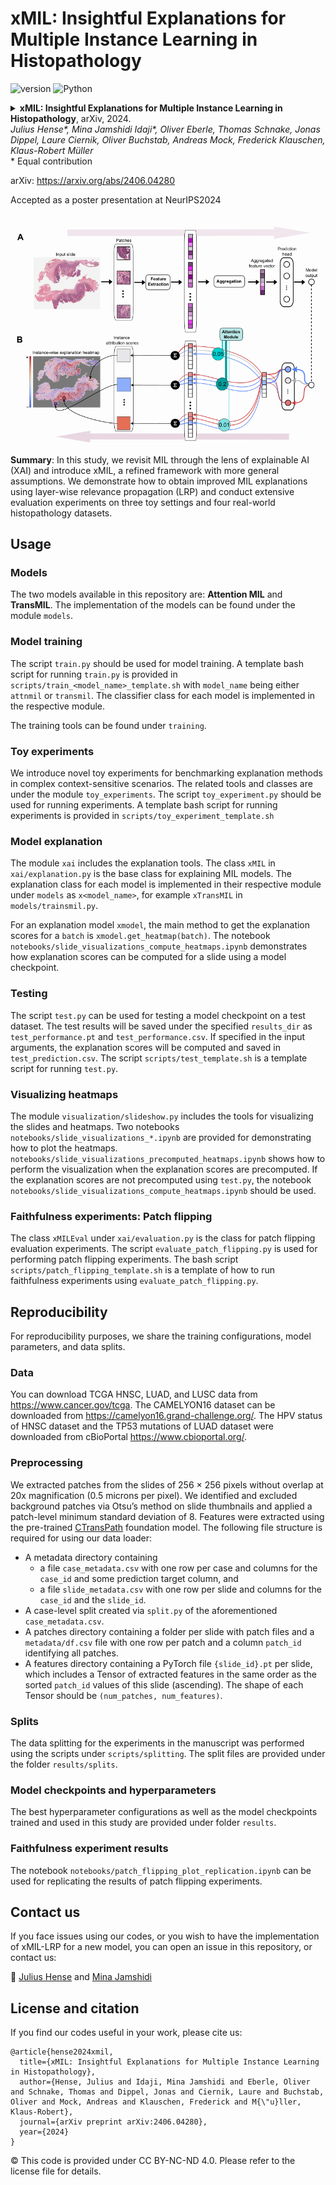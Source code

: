 xMIL: Insightful Explanations for Multiple Instance Learning in Histopathology
==========

![version](https://img.shields.io/badge/version-0.1-blue)
![Python](https://img.shields.io/badge/Python-3.9-green)

<details>
<summary>
  <b>xMIL: Insightful Explanations for Multiple Instance Learning in Histopathology</b>, arXiv, 2024.
  <br><em>Julius Hense*, Mina Jamshidi Idaji*, Oliver Eberle, Thomas Schnake, Jonas Dippel, Laure Ciernik, 
Oliver Buchstab, Andreas Mock, Frederick Klauschen, Klaus-Robert Müller </em></br>
* Equal contribution

arXiv: https://arxiv.org/abs/2406.04280


Accepted as a poster presentation at NeurIPS2024

</summary>

```
@article{hense2024xmil,
  title={xMIL: Insightful Explanations for Multiple Instance Learning in Histopathology},
  author={Hense, Julius and Idaji, Mina Jamshidi and Eberle, Oliver and Schnake, Thomas and Dippel, Jonas and Ciernik, Laure and Buchstab, Oliver and Mock, Andreas and Klauschen, Frederick and M{\"u}ller, Klaus-Robert},
  journal={arXiv preprint arXiv:2406.04280},
  year={2024}
}
```

</details>

<p align="center">
  <img src="xMIL.png"/>
</p>


**Summary**: In this study, we revisit MIL through the lens of explainable AI (XAI) and introduce xMIL, 
a refined framework with more general assumptions. We demonstrate how to obtain improved MIL explanations 
using layer-wise relevance propagation (LRP) and conduct extensive evaluation experiments on three toy settings 
and four real-world histopathology datasets.

## Usage

### Models
The two models available in this repository are: **Attention MIL** and **TransMIL**. The implementation of the models 
can be found under the module ```models```.

### Model training
The script ```train.py``` should be used for model training. A template bash script for running ```train.py``` 
is provided in ```scripts/train_<model_name>_template.sh``` with ```model_name``` being either ```attnmil``` 
or ```transmil```. The classifier class for each model is implemented in the respective module. 

The training tools can be found under ```training```.

### Toy experiments
We introduce novel toy experiments for benchmarking explanation methods in complex context-sensitive scenarios. 
The related tools and classes are under the module ```toy_experiments```. 
The script ```toy_experiment.py``` should be used for running experiments. 
A template bash script for running experiments is provided in 
```scripts/toy_experiment_template.sh```

### Model explanation
The module ```xai``` includes the explanation tools. 
The class ```xMIL``` in ```xai/explanation.py``` is the base class for explaining MIL models.
The explanation class for each model is implemented in their respective module under ```models``` as ```x<model_name>```,
for example ```xTransMIL``` in ```models/trainsmil.py```.

For an explanation model ```xmodel```, the main method to get the explanation scores for a ```batch``` is ```xmodel.get_heatmap(batch)```.
The notebook ```notebooks/slide_visualizations_compute_heatmaps.ipynb``` demonstrates how explanation scores can be computed
for a slide using a model checkpoint.

### Testing
The script ```test.py``` can be used for testing a model checkpoint on a test dataset. 
The test results will be saved under the specified ```results_dir``` as ```test_performance.pt``` and ```test_performance.csv```.
If specified in the input arguments, the explanation scores will be computed and saved in ```test_prediction.csv```.
The script ```scripts/test_template.sh``` is a template script for running ```test.py```. 

### Visualizing heatmaps
The module ```visualization/slideshow.py``` includes the tools for visualizing the slides and heatmaps.
Two notebooks ```notebooks/slide_visualizations_*.ipynb``` are provided for demonstrating how to plot the heatmaps.
```notebooks/slide_visualizations_precomputed_heatmaps.ipynb``` shows how to perform the visualization when the explanation 
scores are precomputed. If the explanation scores are not precomputed using ```test.py```, 
the notebook ```notebooks/slide_visualizations_compute_heatmaps.ipynb``` should be used.

### Faithfulness experiments: Patch flipping
The class ```xMILEval``` under ```xai/evaluation.py``` is the class for patch flipping evaluation experiments. 
The script ```evaluate_patch_flipping.py``` is used for performing patch flipping experiments. 
The bash script ```scripts/patch_flipping_template.sh``` is a template of how to run faithfulness experiments 
using ```evaluate_patch_flipping.py```.

## Reproducibility
For reproducibility purposes, we share the training configurations, model parameters, and data splits.

### Data
You can download TCGA HNSC, LUAD, and LUSC data from https://www.cancer.gov/tcga.
The CAMELYON16 dataset can be downloaded from https://camelyon16.grand-challenge.org/.
The HPV status of HNSC dataset and the TP53 mutations of LUAD dataset were downloaded from cBioPortal https://www.cbioportal.org/.

### Preprocessing
We extracted patches from the slides of 256 × 256 pixels without overlap at 20x magnification (0.5 microns per pixel).
We identified and excluded background patches via Otsu’s method on slide thumbnails and applied a patch-level minimum standard deviation of 8.
Features were extracted using the pre-trained [CTransPath](https://github.com/Xiyue-Wang/TransPath) foundation model.
The following file structure is required for using our data loader:
- A metadata directory containing
  - a file ```case_metadata.csv``` with one row per case and columns for the ```case_id``` and some prediction target column, and
  - a file ```slide_metadata.csv``` with one row per slide and columns for the ```case_id``` and the ```slide_id```.
- A case-level split created via ```split.py``` of the aforementioned ```case_metadata.csv```.
- A patches directory containing a folder per slide with patch files and a ```metadata/df.csv``` file with one row per patch and a column ```patch_id``` identifying all patches.
- A features directory containing a PyTorch file ```{slide_id}.pt``` per slide, which includes a Tensor of extracted features in the same order as the sorted ```patch_id``` values of this slide (ascending). The shape of each Tensor should be ```(num_patches, num_features)```.

### Splits
The data splitting for the experiments in the manuscript was performed using the scripts under ```scripts/splitting```. 
The split files are provided under the folder ```results/splits```.

### Model checkpoints and hyperparameters
The best hyperparameter configurations as well as the model checkpoints trained and used in this study 
are provided under folder ```results```.

### Faithfulness experiment results
The notebook ```notebooks/patch_flipping_plot_replication.ipynb``` can be used for replicating the results of patch flipping experiments.

## Contact us
If you face issues using our codes, or you wish to have the implementation of xMIL-LRP for a new model, 
you can open an issue in this repository, or contact us: 

:email: [Julius Hense](https://github.com/hense96) and [Mina Jamshidi](https://github.com/minajamshidi)

## License and citation
If you find our codes useful in your work, please cite us:
```
@article{hense2024xmil,
  title={xMIL: Insightful Explanations for Multiple Instance Learning in Histopathology},
  author={Hense, Julius and Idaji, Mina Jamshidi and Eberle, Oliver and Schnake, Thomas and Dippel, Jonas and Ciernik, Laure and Buchstab, Oliver and Mock, Andreas and Klauschen, Frederick and M{\"u}ller, Klaus-Robert},
  journal={arXiv preprint arXiv:2406.04280},
  year={2024}
}
```

:copyright: This code is provided under CC BY-NC-ND 4.0. 
Please refer to the license file for details.
